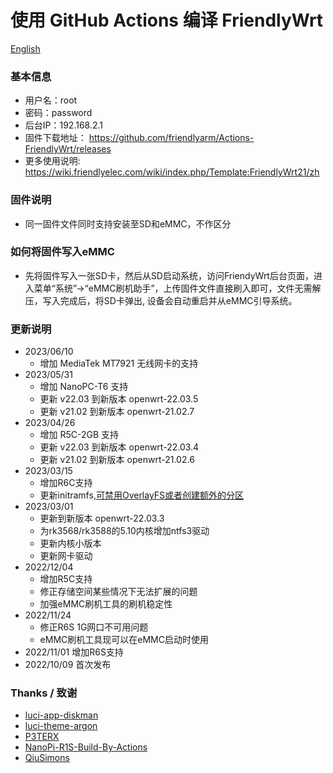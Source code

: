 # 使用 GitHub Actions 编译 FriendlyWrt
[English](README_en.md)
### 基本信息 
- 用户名：root
- 密码：password
- 后台IP：192.168.2.1
- 固件下载地址： https://github.com/friendlyarm/Actions-FriendlyWrt/releases
- 更多使用说明: https://wiki.friendlyelec.com/wiki/index.php/Template:FriendlyWrt21/zh
### 固件说明
- 同一固件文件同时支持安装至SD和eMMC，不作区分
### 如何将固件写入eMMC  
- 先将固件写入一张SD卡，然后从SD启动系统，访问FriendyWrt后台页面，进入菜单“系统”->“eMMC刷机助手”，上传固件文件直接刷入即可，文件无需解压，写入完成后，将SD卡弹出, 设备会自动重启并从eMMC引导系统。
### 更新说明
* 2023/06/10
    *  增加 MediaTek MT7921 无线网卡的支持
* 2023/05/31
    *  增加 NanoPC-T6 支持
    *  更新 v22.03 到新版本 openwrt-22.03.5
    *  更新 v21.02 到新版本 openwrt-21.02.7
* 2023/04/26
    *  增加 R5C-2GB 支持
    *  更新 v22.03 到新版本 openwrt-22.03.4
    *  更新 v21.02 到新版本 openwrt-21.02.6
* 2023/03/15
    *  增加R6C支持
    *  更新initramfs,[可禁用OverlayFS或者创建额外的分区](https://wiki.friendlyelec.com/wiki/index.php/How_to_use_overlayfs_on_Linux/zh)
* 2023/03/01
    *  更新到新版本 openwrt-22.03.3
    *  为rk3568/rk3588的5.10内核增加ntfs3驱动
    *  更新内核小版本
    *  更新网卡驱动
* 2022/12/04
    *  增加R5C支持
    *  修正存储空间某些情况下无法扩展的问题
    *  加强eMMC刷机工具的刷机稳定性
* 2022/11/24
    *  修正R6S 1G网口不可用问题  
    *  eMMC刷机工具现可以在eMMC启动时使用  
* 2022/11/01 增加R6S支持
* 2022/10/09 首次发布
### Thanks / 致谢
- [luci-app-diskman](https://github.com/lisaac/luci-app-diskman)
- [luci-theme-argon](https://github.com/jerrykuku/luci-theme-argon)
- [P3TERX](https://github.com/P3TERX/Actions-OpenWrt)
- [NanoPi-R1S-Build-By-Actions](https://github.com/skytotwo/NanoPi-R1S-Build-By-Actions)
- [QiuSimons](https://github.com/QiuSimons/YAOF)